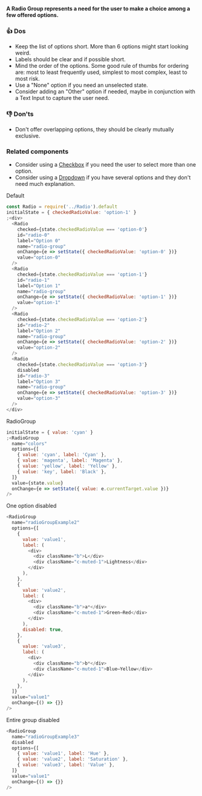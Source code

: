 #### A Radio Group represents a need for the user to make a choice among a few offered options.

### 👍 Dos

- Keep the list of options short. More than 6 options might start looking weird.
- Labels should be clear and if possible short.
- Mind the order of the options. Some good rule of thumbs for ordering are: most to least frequently used, simplest to most complex, least to most risk.
- Use a "None" option if you need an unselected state.
- Consider adding an "Other" option if needed, maybe in conjunction with a Text Input to capture the user need.

### 👎 Don'ts

- Don't offer overlapping options, they should be clearly mutually exclusive.

### Related components

- Consider using a <a href="#/Components/Forms/Checkbox">Checkbox</a> if you need the user to select more than one option.
- Consider using a <a href="#/Components/Forms/Dropdown">Dropdown</a> if you have several options and they don't need much explanation.

Default

```js
const Radio = require('../Radio').default
initialState = { checkedRadioValue: 'option-1' }
;<div>
  <Radio
    checked={state.checkedRadioValue === 'option-0'}
    id="radio-0"
    label="Option 0"
    name="radio-group"
    onChange={e => setState({ checkedRadioValue: 'option-0' })}
    value="option-0"
  />
  <Radio
    checked={state.checkedRadioValue === 'option-1'}
    id="radio-1"
    label="Option 1"
    name="radio-group"
    onChange={e => setState({ checkedRadioValue: 'option-1' })}
    value="option-1"
  />
  <Radio
    checked={state.checkedRadioValue === 'option-2'}
    id="radio-2"
    label="Option 2"
    name="radio-group"
    onChange={e => setState({ checkedRadioValue: 'option-2' })}
    value="option-2"
  />
  <Radio
    checked={state.checkedRadioValue === 'option-3'}
    disabled
    id="radio-3"
    label="Option 3"
    name="radio-group"
    onChange={e => setState({ checkedRadioValue: 'option-3' })}
    value="option-3"
  />
</div>
```

RadioGroup

```js
initialState = { value: 'cyan' }
;<RadioGroup
  name="colors"
  options={[
    { value: 'cyan', label: 'Cyan' },
    { value: 'magenta', label: 'Magenta' },
    { value: 'yellow', label: 'Yellow' },
    { value: 'key', label: 'Black' },
  ]}
  value={state.value}
  onChange={e => setState({ value: e.currentTarget.value })}
/>
```

One option disabled

```js
<RadioGroup
  name="radioGroupExample2"
  options={[
    {
      value: 'value1',
      label: (
        <div>
          <div className="b">L</div>
          <div className="c-muted-1">Lightness</div>
        </div>
      ),
    },
    {
      value: 'value2',
      label: (
        <div>
          <div className="b">a*</div>
          <div className="c-muted-1">Green–Red</div>
        </div>
      ),
      disabled: true,
    },
    {
      value: 'value3',
      label: (
        <div>
          <div className="b">b*</div>
          <div className="c-muted-1">Blue–Yellow</div>
        </div>
      ),
    },
  ]}
  value="value1"
  onChange={() => {}}
/>
```

Entire group disabled

```js
<RadioGroup
  name="radioGroupExample3"
  disabled
  options={[
    { value: 'value1', label: 'Hue' },
    { value: 'value2', label: 'Saturation' },
    { value: 'value3', label: 'Value' },
  ]}
  value="value1"
  onChange={() => {}}
/>
```
